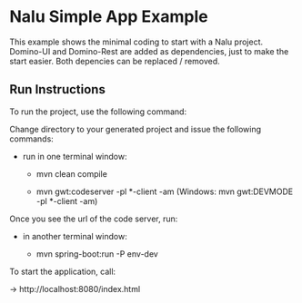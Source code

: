 # Nalu Simple App Example

This example shows the minimal coding to start with a Nalu project. Domino-UI and Domino-Rest are added as dependencies, just to make the start easier. Both depencies can be replaced / removed.

## Run Instructions
To run the project, use the following command:

Change directory to your generated project and issue the following commands:

* run in one terminal window:

    - mvn clean compile

    - mvn gwt:codeserver -pl *-client -am (Windows: mvn gwt:DEVMODE -pl *-client -am)

Once you see the url of the code server, run:

* in another terminal window:

    - mvn spring-boot:run -P env-dev

To start the application, call:

-> http://localhost:8080/index.html